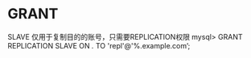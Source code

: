 # GRANT

SLAVE
仅用于复制目的的账号，只需要REPLICATION权限
mysql> GRANT REPLICATION SLAVE ON *.* TO 'repl'@'%.example.com’;
